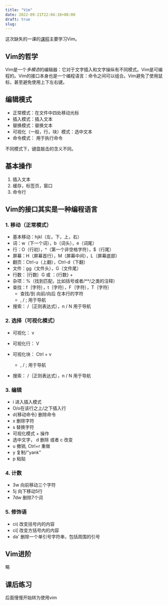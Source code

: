 ```yaml
---
title: "Vim"
date: 2022-09-21T22:04:18+08:00
draft: true
slug: 
---
```


这次缺失的一课的[课程](https://www.bilibili.com/video/BV1Dy4y1a7BW?spm_id_from=333.880.my_history.page.click)主要学习Vim。

## Vim的哲学

Vim是一个*多模态*的编辑器：它对于文字插入和文字操纵有不同模式。Vim是可编程的。Vim的接口本身也是一个编程语言：命令之间可以组合。Vim避免了使用鼠标，甚至避免使用上下左右键。

## 编辑模式

- 正常模式：在文件中四处移动光标
- 插入模式：插入文本
- 替换模式：替换文本
- 可视化（一般，行，块）模式：选中文本
- 命令模式： 用于执行命令

不同模式下，键盘敲击的含义不同。

## 基本操作

1. 插入文本
2. 缓存，标签页，窗口
3. 命令行

## Vim的接口其实是一种编程语言

### 1. 移动（正常模式）
 - 基本移动：hjkl（左，下，上，右）
 - 词：w（下一个词），b（词头），e（词尾）
 - 行：O（行初），^（第一个非空格字符），$（行尾）
 - 屏幕：H（屏幕首行），M（屏幕中间），L（屏幕底部）
 - 翻页：Ctrl-u（上翻），Ctrl-d（下翻）
 - 文件：gg（文件头），G（文件尾）
 - 行数：｛行数｝G 或 ：{行数} + <CR>
 - 杂项：%（找到匹配，比如括号或者/**/之类的注释）
 - 查找：f｛字符｝，t｛字符｝，F｛字符｝，T｛字符｝
   - 查找/到 向前/向后 在本行的字符
   - , / ; 用于导航
 - 搜索： /｛正则表达式｝，n / N 用于导航

### 2. 选择（可视化模式）
 - 可视化： v
 - 可视化行： V
 - 可视化块： Ctrl + v

   - , / ; 用于导航
 - 搜索： /｛正则表达式｝，n / N 用于导航

### 3. 编辑
 - i 进入插入模式
 - O/o在该行之上/之下插入行
 - d{移动命令} 删除命令
 - x 删除字符
 - s 替换字符
 - 可视化模式 + 操作
  - 选中文字， d 删除 或者 c 改变
 - u 撤销, Ctrl+r 重做
 - y 复制/"yank"
 - p 粘贴

### 4. 计数
 - 3w 向前移动三个字符
 - 5j 向下移动5行
 - 7dw 删除7个词

### 5. 修饰语
 - ci( 改变括号内的内容
 - ci[ 改变方括号内的内容
 - da' 删除一个单引号字符串，包括周围的引号

## Vim进阶

略

## 课后练习

后面慢慢开始转为使用vim
